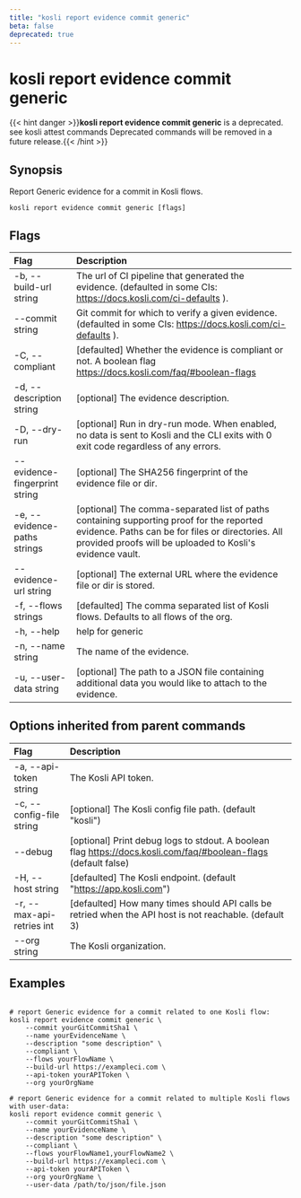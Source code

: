 ```yaml
---
title: "kosli report evidence commit generic"
beta: false
deprecated: true
---
```


# kosli report evidence commit generic

{{< hint danger >}}**kosli report evidence commit generic** is a deprecated. see kosli attest commands  Deprecated commands will be removed in a future release.{{< /hint >}}
## Synopsis

Report Generic evidence for a commit in Kosli flows.  

```shell
kosli report evidence commit generic [flags]
```

## Flags
| Flag | Description |
| :--- | :--- |
|    -b, --build-url string  |  The url of CI pipeline that generated the evidence. (defaulted in some CIs: https://docs.kosli.com/ci-defaults ).  |
|        --commit string  |  Git commit for which to verify a given evidence. (defaulted in some CIs: https://docs.kosli.com/ci-defaults ).  |
|    -C, --compliant  |  [defaulted] Whether the evidence is compliant or not. A boolean flag https://docs.kosli.com/faq/#boolean-flags  |
|    -d, --description string  |  [optional] The evidence description.  |
|    -D, --dry-run  |  [optional] Run in dry-run mode. When enabled, no data is sent to Kosli and the CLI exits with 0 exit code regardless of any errors.  |
|        --evidence-fingerprint string  |  [optional] The SHA256 fingerprint of the evidence file or dir.  |
|    -e, --evidence-paths strings  |  [optional] The comma-separated list of paths containing supporting proof for the reported evidence. Paths can be for files or directories. All provided proofs will be uploaded to Kosli's evidence vault.  |
|        --evidence-url string  |  [optional] The external URL where the evidence file or dir is stored.  |
|    -f, --flows strings  |  [defaulted] The comma separated list of Kosli flows. Defaults to all flows of the org.  |
|    -h, --help  |  help for generic  |
|    -n, --name string  |  The name of the evidence.  |
|    -u, --user-data string  |  [optional] The path to a JSON file containing additional data you would like to attach to the evidence.  |


## Options inherited from parent commands
| Flag | Description |
| :--- | :--- |
|    -a, --api-token string  |  The Kosli API token.  |
|    -c, --config-file string  |  [optional] The Kosli config file path. (default "kosli")  |
|        --debug  |  [optional] Print debug logs to stdout. A boolean flag https://docs.kosli.com/faq/#boolean-flags (default false)  |
|    -H, --host string  |  [defaulted] The Kosli endpoint. (default "https://app.kosli.com")  |
|    -r, --max-api-retries int  |  [defaulted] How many times should API calls be retried when the API host is not reachable. (default 3)  |
|        --org string  |  The Kosli organization.  |


## Examples

```shell

# report Generic evidence for a commit related to one Kosli flow:
kosli report evidence commit generic \
	--commit yourGitCommitSha1 \
	--name yourEvidenceName \
	--description "some description" \
	--compliant \
	--flows yourFlowName \
	--build-url https://exampleci.com \
	--api-token yourAPIToken \
	--org yourOrgName

# report Generic evidence for a commit related to multiple Kosli flows with user-data:
kosli report evidence commit generic \
	--commit yourGitCommitSha1 \
	--name yourEvidenceName \
	--description "some description" \
	--compliant \
	--flows yourFlowName1,yourFlowName2 \
	--build-url https://exampleci.com \
	--api-token yourAPIToken \
	--org yourOrgName \
	--user-data /path/to/json/file.json

```

